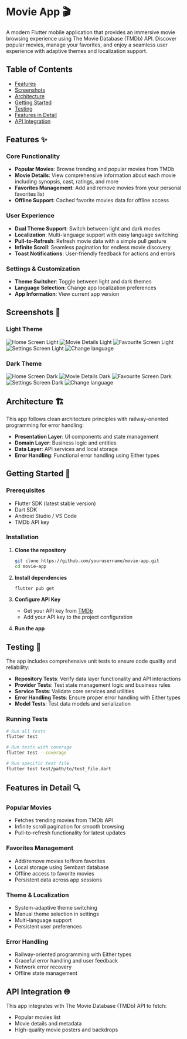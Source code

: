 # Movie App 🎬

A modern Flutter mobile application that provides an immersive movie browsing experience using The Movie Database (TMDb) API. Discover popular movies, manage your favorites, and enjoy a seamless user experience with adaptive themes and localization support.

## Table of Contents
- [Features](#features-)
- [Screenshots](#screenshots-)
- [Architecture](#architecture-️)
- [Getting Started](#getting-started-)
- [Testing](#testing-)
- [Features in Detail](#features-in-detail-)
- [API Integration](#api-integration-)

## Features ✨

### Core Functionality
- **Popular Movies**: Browse trending and popular movies from TMDb
- **Movie Details**: View comprehensive information about each movie including synopsis, cast, ratings, and more
- **Favorites Management**: Add and remove movies from your personal favorites list
- **Offline Support**: Cached favorite movies data for offline access

### User Experience
- **Dual Theme Support**: Switch between light and dark modes
- **Localization**: Multi-language support with easy language switching
- **Pull-to-Refresh**: Refresh movie data with a simple pull gesture
- **Infinite Scroll**: Seamless pagination for endless movie discovery
- **Toast Notifications**: User-friendly feedback for actions and errors

### Settings & Customization
- **Theme Switcher**: Toggle between light and dark themes
- **Language Selection**: Change app localization preferences
- **App Information**: View current app version

## Screenshots 📱

### Light Theme
![Home Screen Light](screenshots/home_screen_light.png)
![Movie Details Light](screenshots/details_screen_light.png)
![Favourite Screen Light](screenshots/favourite_screen_light.png)
![Settings Screen Light](screenshots/settings_screen_light.png)
![Change language](screenshots/settings_screen_spanish.png)

### Dark Theme  
![Home Screen Dark](screenshots/home_screen_dark.png)
![Movie Details Dark](screenshots/details_screen_dark.png)
![Favourite Screen Dark](screenshots/favourite_screen_dark.png)
![Settings Screen Dark](screenshots/settings_screen_dark.png)
![Change language](screenshots/settings_screen_language.png)


## Architecture 🏗️

This app follows clean architecture principles with railway-oriented programming for error handling:

- **Presentation Layer**: UI components and state management
- **Domain Layer**: Business logic and entities
- **Data Layer**: API services and local storage
- **Error Handling**: Functional error handling using Either types

## Getting Started 🚀

### Prerequisites
- Flutter SDK (latest stable version)
- Dart SDK
- Android Studio / VS Code
- TMDb API key

### Installation

1. **Clone the repository**
   ```bash
   git clone https://github.com/yourusername/movie-app.git
   cd movie-app
   ```

2. **Install dependencies**
   ```bash
   flutter pub get
   ```

3. **Configure API Key**
   - Get your API key from [TMDb](https://www.themoviedb.org/settings/api)
   - Add your API key to the project configuration

4. **Run the app**
## Testing 🧪

The app includes comprehensive unit tests to ensure code quality and reliability:

- **Repository Tests**: Verify data layer functionality and API interactions  
- **Provider Tests**: Test state management logic and business rules
- **Service Tests**: Validate core services and utilities
- **Error Handling Tests**: Ensure proper error handling with Either types
- **Model Tests**: Test data models and serialization

### Running Tests

```bash
# Run all tests
flutter test

# Run tests with coverage
flutter test --coverage

# Run specific test file
flutter test test/path/to/test_file.dart
```

## Features in Detail 🔍

### Popular Movies
- Fetches trending movies from TMDb API
- Infinite scroll pagination for smooth browsing
- Pull-to-refresh functionality for latest updates

### Favorites Management
- Add/remove movies to/from favorites
- Local storage using Sembast database
- Offline access to favorite movies
- Persistent data across app sessions

### Theme & Localization
- System-adaptive theme switching
- Manual theme selection in settings
- Multi-language support
- Persistent user preferences

### Error Handling
- Railway-oriented programming with Either types
- Graceful error handling and user feedback
- Network error recovery
- Offline state management

## API Integration 🌐

This app integrates with The Movie Database (TMDb) API to fetch:
- Popular movies list
- Movie details and metadata
- High-quality movie posters and backdrops
